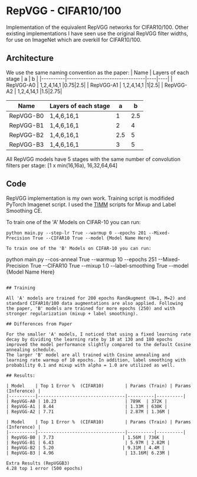 # RepVGG - CIFAR10/100
Implementation of the equivalent RepVGG networks for CIFAR10/100. Other existing implementations I have seen use the original RepVGG filter widths, for use on ImageNet which are overkill for CIFAR10/100. 

## Architecture
We use the same naming convention as the paper:
| Name    | Layers of each stage        | a | b |
|----------|---------------------------------|----|----|
| RepVGG-A0 | 1,2,4,14,1                     |0.75|2.5|
| RepVGG-A1 | 1,2,4,14,1                     |1|2.5|
| RepVGG-A2 | 1,2,4,14,1                     |1.5|2.75|

| Name    | Layers of each stage        | a | b |
|----------|---------------------------------|----|----|
| RepVGG-B0 | 1,4,6,16,1                     | 1 |2.5|
| RepVGG-B1 | 1,4,6,16,1                     |2|4|
| RepVGG-B2 | 1,4,6,16,1                     |2.5|5|
| RepVGG-B3 | 1,4,6,16,1                     |3|5|

All RepVGG models have 5 stages with the same number of convolution filters per stage:
[1 x min(16,16a), 16,32,64,64]

## Code 
RepVGG implementation is my own work. Training script is modifided PyTorch Imagenet script. I used the [TIMM](https://github.com/rwightman/pytorch-image-models) scripts for Mixup and Label Smoothing CE. 

To train one of the 'A' Models on CIFAR-10 you can run:

``` 
python main.py --step-lr True --warmup 0 --epochs 201 --Mixed-Precision True --CIFAR10 True --model {Model Name Here}

```

```
To train one of the 'B' Models on CIFAR-10 you can run:

``` 
python main.py --cos-anneal True --warmup 10 --epochs 251 --Mixed-Precision True --CIFAR10 True --mixup 1.0 --label-smoothing True --model {Model Name Here}

```

## Training

All 'A' models are trained for 200 epochs RandAugment (N=1, M=2) and standard CIFAR10/100 data augmentations are also applied. Following the paper, 'B' models are trained for more epochs (250) and with stronger regularization (mixup + label smoothing). 

## Differences from Paper

For the smaller 'A' models, I noticed that using a fixed learning rate decay by dividing the learning rate by 10 at 130 and 180 epochs improved the model performance slightly compared to the default Cosine annealing schedule. 
The larger 'B' model are all trained with Cosine annealing and learning rate warmup of 10 epochs. In addition, label smoothing with probability 0.1 and mixup with alpha = 1.0 are utilized as well. 

## Results:

| Model    | Top 1 Error %  (CIFAR10)        | Params (Train) | Params (Inference) |
|----------|---------------------------------|----------|----------|
| RepVGG-A0 | 10.23                          | 789K  | 372K |
| RepVGG-A1 | 8.44                           | 1.33M | 630K |
| RepVGG-A2 | 7.71                           | 2.87M | 1.36M |

| Model    | Top 1 Error %  (CIFAR10)        | Params (Train) | Params (Inference) |
|----------|---------------------------------|----------|----------|
| RepVGG-B0 | 7.73                          | 1.56M | 736K |
| RepVGG-B1 | 6.43                           | 5.97M | 2.82M |
| RepVGG-B2 | 5.20                          | 9.31M | 4.4M |
| RepVGG-B3 | 4.96                           | 13.16M| 6.23M |

Extra Results (RepVGGB3)
4.28 top 1 error (500 epochs)

